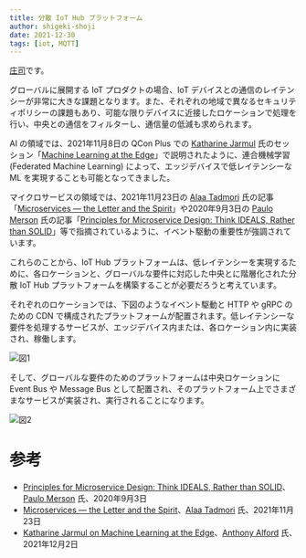 ```yaml
---
title: 分散 IoT Hub プラットフォーム 
author: shigeki-shoji
date: 2021-12-30
tags: [iot, MQTT]
---
```


[庄司](https://github.com/edward-mamezou)です。

グローバルに展開する IoT プロダクトの場合、IoT デバイスとの通信のレイテンシーが非常に大きな課題となります。また、それぞれの地域で異なるセキュリティポリシーの課題もあり、可能な限りデバイスに近接したロケーションで処理を行い、中央との通信をフィルターし、通信量の低減も求められます。

AI の領域では、2021年11月8日の QCon Plus での [Katharine Jarmul](https://plus.qconferences.com/plus2021/speakers/katharine-jarmul) 氏のセッション「[Machine Learning at the Edge](https://plus.qconferences.com/plus2021/presentation/machine-learning-edge)」で説明されたように、連合機械学習 (Federated Machine Learning) によって、エッジデバイスで低レイテンシーな ML を実現することも可能となってきました。

マイクロサービスの領域では、2021年11月23日の [Alaa Tadmori](https://www.infoq.com/profile/Alaa-Tadmori/) 氏の記事「[Microservices — the Letter and the Spirit](https://www.infoq.com/articles/microservices-concepts-patterns/)」や2020年9月3日の [Paulo Merson](https://www.infoq.com/profile/Paulo-Merson/) 氏の記事「[Principles for Microservice Design: Think IDEALS, Rather than SOLID](https://www.infoq.com/jp/articles/microservices-design-ideals/)」等で指摘されているように、イベント駆動の重要性が強調されています。

これらのことから、IoT Hub プラットフォームは、低レイテンシーを実現するために、各ロケーションと、グローバルな要件に対応した中央とに階層化された分散 IoT Hub プラットフォームを構築することが必要だろうと考えています。

それぞれのロケーションでは、下図のようなイベント駆動と HTTP や gRPC のための CDN で構成されたプラットフォームが配置されます。低レイテンシーな要件を処理するサービスが、エッジデバイス内または、各ロケーション内に実装され、稼働します。

![図1](/img/blogs/2021/1230-IoT.png)

そして、グローバルな要件のためのプラットフォームは中央ロケーションに Event Bus や Message Bus として配置され、そのプラットフォーム上でさまざまなサービスが実装され、実行されることになります。

![図2](/img/blogs/2021/1230-IoT2.png)

# 参考

* [Principles for Microservice Design: Think IDEALS, Rather than SOLID](https://www.infoq.com/jp/articles/microservices-design-ideals/)、[Paulo Merson](https://www.infoq.com/profile/Paulo-Merson/) 氏、2020年9月3日 
* [Microservices — the Letter and the Spirit](https://www.infoq.com/articles/microservices-concepts-patterns/)、[Alaa Tadmori](https://www.infoq.com/profile/Alaa-Tadmori/) 氏、2021年11月23日
* [Katharine Jarmul on Machine Learning at the Edge](https://www.infoq.com/news/2021/12/jarmul-ml-edge/)、[Anthony Alford](https://www.infoq.com/profile/Anthony-Alford/) 氏、2021年12月2日
